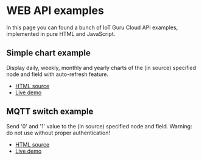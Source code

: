 # WEB API examples

In this page you can found a bunch of IoT Guru Cloud API examples, implemented in pure HTML and JavaScript.

## Simple chart example

Display daily, weekly, monthly and yearly charts of the (in source) specified node and field with auto-refresh feature.

* [HTML source](https://github.com/IoTGuruLive/web-api-examples/blob/master/simple-chart.html)
* [Live demo](https://iotgurulive.github.io/web-api-examples/simple-chart.html)

## MQTT switch example

Send '0' and '1' value to the (in source) specified node and field. Warning: do not use without proper authentication!

* [HTML source](https://github.com/IoTGuruLive/web-api-examples/blob/master/mqtt-switch.html)
* [Live demo](https://iotgurulive.github.io/web-api-examples/mqtt-switch.html)

